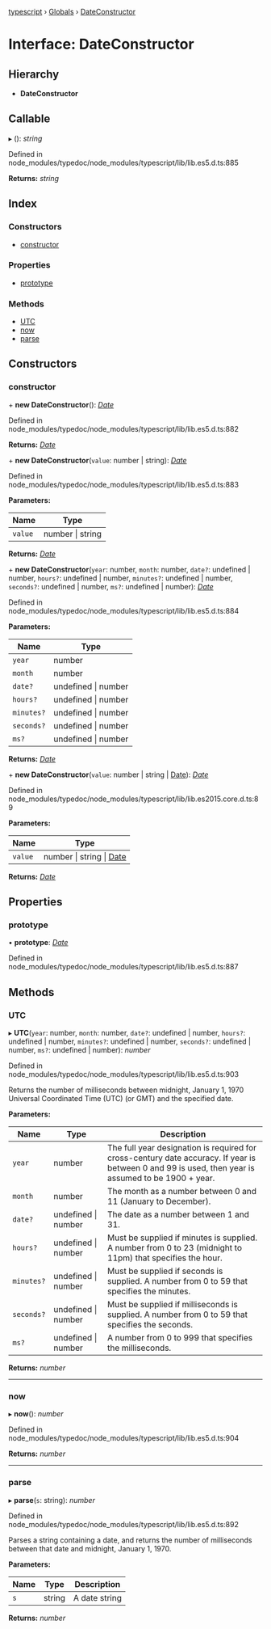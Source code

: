 [typescript](../README.md) › [Globals](../globals.md) › [DateConstructor](dateconstructor.md)

# Interface: DateConstructor

## Hierarchy

* **DateConstructor**

## Callable

▸ (): *string*

Defined in node_modules/typedoc/node_modules/typescript/lib/lib.es5.d.ts:885

**Returns:** *string*

## Index

### Constructors

* [constructor](dateconstructor.md#constructor)

### Properties

* [prototype](dateconstructor.md#prototype)

### Methods

* [UTC](dateconstructor.md#utc)
* [now](dateconstructor.md#now)
* [parse](dateconstructor.md#parse)

## Constructors

###  constructor

\+ **new DateConstructor**(): *[Date](date.md)*

Defined in node_modules/typedoc/node_modules/typescript/lib/lib.es5.d.ts:882

**Returns:** *[Date](date.md)*

\+ **new DateConstructor**(`value`: number | string): *[Date](date.md)*

Defined in node_modules/typedoc/node_modules/typescript/lib/lib.es5.d.ts:883

**Parameters:**

Name | Type |
------ | ------ |
`value` | number &#124; string |

**Returns:** *[Date](date.md)*

\+ **new DateConstructor**(`year`: number, `month`: number, `date?`: undefined | number, `hours?`: undefined | number, `minutes?`: undefined | number, `seconds?`: undefined | number, `ms?`: undefined | number): *[Date](date.md)*

Defined in node_modules/typedoc/node_modules/typescript/lib/lib.es5.d.ts:884

**Parameters:**

Name | Type |
------ | ------ |
`year` | number |
`month` | number |
`date?` | undefined &#124; number |
`hours?` | undefined &#124; number |
`minutes?` | undefined &#124; number |
`seconds?` | undefined &#124; number |
`ms?` | undefined &#124; number |

**Returns:** *[Date](date.md)*

\+ **new DateConstructor**(`value`: number | string | [Date](date.md)): *[Date](date.md)*

Defined in node_modules/typedoc/node_modules/typescript/lib/lib.es2015.core.d.ts:89

**Parameters:**

Name | Type |
------ | ------ |
`value` | number &#124; string &#124; [Date](date.md) |

**Returns:** *[Date](date.md)*

## Properties

###  prototype

• **prototype**: *[Date](date.md)*

Defined in node_modules/typedoc/node_modules/typescript/lib/lib.es5.d.ts:887

## Methods

###  UTC

▸ **UTC**(`year`: number, `month`: number, `date?`: undefined | number, `hours?`: undefined | number, `minutes?`: undefined | number, `seconds?`: undefined | number, `ms?`: undefined | number): *number*

Defined in node_modules/typedoc/node_modules/typescript/lib/lib.es5.d.ts:903

Returns the number of milliseconds between midnight, January 1, 1970 Universal Coordinated Time (UTC) (or GMT) and the specified date.

**Parameters:**

Name | Type | Description |
------ | ------ | ------ |
`year` | number | The full year designation is required for cross-century date accuracy. If year is between 0 and 99 is used, then year is assumed to be 1900 + year. |
`month` | number | The month as a number between 0 and 11 (January to December). |
`date?` | undefined &#124; number | The date as a number between 1 and 31. |
`hours?` | undefined &#124; number | Must be supplied if minutes is supplied. A number from 0 to 23 (midnight to 11pm) that specifies the hour. |
`minutes?` | undefined &#124; number | Must be supplied if seconds is supplied. A number from 0 to 59 that specifies the minutes. |
`seconds?` | undefined &#124; number | Must be supplied if milliseconds is supplied. A number from 0 to 59 that specifies the seconds. |
`ms?` | undefined &#124; number | A number from 0 to 999 that specifies the milliseconds.  |

**Returns:** *number*

___

###  now

▸ **now**(): *number*

Defined in node_modules/typedoc/node_modules/typescript/lib/lib.es5.d.ts:904

**Returns:** *number*

___

###  parse

▸ **parse**(`s`: string): *number*

Defined in node_modules/typedoc/node_modules/typescript/lib/lib.es5.d.ts:892

Parses a string containing a date, and returns the number of milliseconds between that date and midnight, January 1, 1970.

**Parameters:**

Name | Type | Description |
------ | ------ | ------ |
`s` | string | A date string  |

**Returns:** *number*
